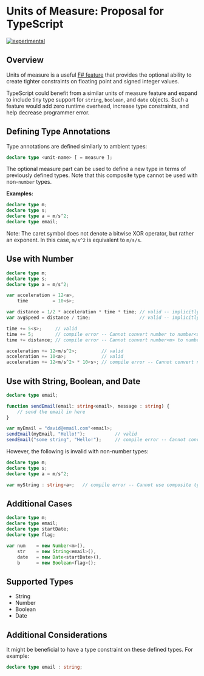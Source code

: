 Units of Measure: Proposal for TypeScript
=========================================

[![experimental](http://badges.github.io/stability-badges/dist/experimental.svg)](http://github.com/badges/stability-badges)

## Overview

Units of measure is a useful [F# feature](http://msdn.microsoft.com/en-us/library/dd233243.aspx) that provides the optional ability to create tighter constraints on floating point and signed integer values.

TypeScript could benefit from a similar units of measure feature and expand to include tiny type support for `string`, `boolean`, and `date` objects. Such a feature would add zero runtime overhead, increase type constraints, and help decrease programmer error.

## Defining Type Annotations

Type annotations are defined similarly to ambient types:

```typescript
declare type <unit-name> [ = measure ];
```

The optional measure part can be used to define a new type in terms of previously defined types. Note that this composite type cannot be used with non-`number` types.

**Examples:**

```typescript
declare type m;
declare type s;
declare type a = m/s^2;
declare type email;
```

Note: The caret symbol does not denote a bitwise XOR operator, but rather an exponent. In this case, `m/s^2` is equivalent to `m/s/s`.

## Use with Number

```typescript
declare type m;
declare type s;
declare type a = m/s^2;

var acceleration = 12<a>,
    time         = 10<s>;

var distance = 1/2 * acceleration * time * time; // valid -- implicitly typed to number<m>
var avgSpeed = distance / time;                  // valid -- implicitly typed to number<m/s>

time += 5<s>;     // valid
time += 5;        // compile error -- Cannot convert number to number<s>
time += distance; // compile error -- Cannot convert number<m> to number<s>

acceleration += 12<m/s^2>;         // valid
acceleration += 10<a>;             // valid
acceleration += 12<m/s^2> * 10<s>; // compile error -- Cannot convert number<m/s> to number<a>
```

## Use with String, Boolean, and Date

```typescript
declare type email;

function sendEmail(email: string<email>, message : string) {
    // send the email in here
}

var myEmail = "david@email.com"<email>;
sendEmail(myEmail, "Hello!");           // valid
sendEmail("some string", "Hello!");     // compile error -- Cannot convert string to string<email>
```

However, the following is invalid with non-number types:

```typescript
declare type m;
declare type s;
declare type a = m/s^2;

var myString : string<a>;   // compile error -- Cannot use composite types with non-number types
```

## Additional Cases

```typescript
declare type m;
declare type email;
declare type startDate;
declare type flag;

var num    = new Number<m>(),
    str    = new String<email>(),
    date   = new Date<startDate>(),
    b      = new Boolean<flag>();
```

## Supported Types

* String
* Number
* Boolean
* Date

## Additional Considerations

It might be beneficial to have a type constraint on these defined types. For example:

```typescript
declare type email : string;
```
